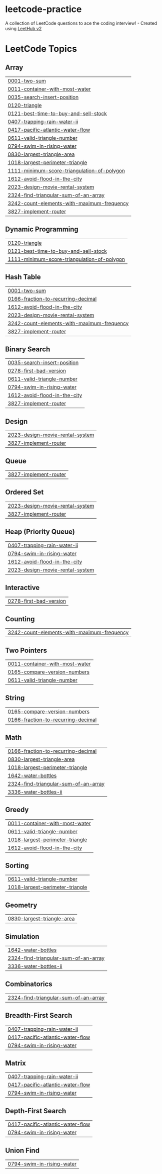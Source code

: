 # leetcode-practice
A collection of LeetCode questions to ace the coding interview! - Created using [LeetHub v2](https://github.com/arunbhardwaj/LeetHub-2.0)

<!---LeetCode Topics Start-->
# LeetCode Topics
## Array
|  |
| ------- |
| [0001-two-sum](https://github.com/dolithachowdary/leetcode-practice/tree/master/0001-two-sum) |
| [0011-container-with-most-water](https://github.com/dolithachowdary/leetcode-practice/tree/master/0011-container-with-most-water) |
| [0035-search-insert-position](https://github.com/dolithachowdary/leetcode-practice/tree/master/0035-search-insert-position) |
| [0120-triangle](https://github.com/dolithachowdary/leetcode-practice/tree/master/0120-triangle) |
| [0121-best-time-to-buy-and-sell-stock](https://github.com/dolithachowdary/leetcode-practice/tree/master/0121-best-time-to-buy-and-sell-stock) |
| [0407-trapping-rain-water-ii](https://github.com/dolithachowdary/leetcode-practice/tree/master/0407-trapping-rain-water-ii) |
| [0417-pacific-atlantic-water-flow](https://github.com/dolithachowdary/leetcode-practice/tree/master/0417-pacific-atlantic-water-flow) |
| [0611-valid-triangle-number](https://github.com/dolithachowdary/leetcode-practice/tree/master/0611-valid-triangle-number) |
| [0794-swim-in-rising-water](https://github.com/dolithachowdary/leetcode-practice/tree/master/0794-swim-in-rising-water) |
| [0830-largest-triangle-area](https://github.com/dolithachowdary/leetcode-practice/tree/master/0830-largest-triangle-area) |
| [1018-largest-perimeter-triangle](https://github.com/dolithachowdary/leetcode-practice/tree/master/1018-largest-perimeter-triangle) |
| [1111-minimum-score-triangulation-of-polygon](https://github.com/dolithachowdary/leetcode-practice/tree/master/1111-minimum-score-triangulation-of-polygon) |
| [1612-avoid-flood-in-the-city](https://github.com/dolithachowdary/leetcode-practice/tree/master/1612-avoid-flood-in-the-city) |
| [2023-design-movie-rental-system](https://github.com/dolithachowdary/leetcode-practice/tree/master/2023-design-movie-rental-system) |
| [2324-find-triangular-sum-of-an-array](https://github.com/dolithachowdary/leetcode-practice/tree/master/2324-find-triangular-sum-of-an-array) |
| [3242-count-elements-with-maximum-frequency](https://github.com/dolithachowdary/leetcode-practice/tree/master/3242-count-elements-with-maximum-frequency) |
| [3827-implement-router](https://github.com/dolithachowdary/leetcode-practice/tree/master/3827-implement-router) |
## Dynamic Programming
|  |
| ------- |
| [0120-triangle](https://github.com/dolithachowdary/leetcode-practice/tree/master/0120-triangle) |
| [0121-best-time-to-buy-and-sell-stock](https://github.com/dolithachowdary/leetcode-practice/tree/master/0121-best-time-to-buy-and-sell-stock) |
| [1111-minimum-score-triangulation-of-polygon](https://github.com/dolithachowdary/leetcode-practice/tree/master/1111-minimum-score-triangulation-of-polygon) |
## Hash Table
|  |
| ------- |
| [0001-two-sum](https://github.com/dolithachowdary/leetcode-practice/tree/master/0001-two-sum) |
| [0166-fraction-to-recurring-decimal](https://github.com/dolithachowdary/leetcode-practice/tree/master/0166-fraction-to-recurring-decimal) |
| [1612-avoid-flood-in-the-city](https://github.com/dolithachowdary/leetcode-practice/tree/master/1612-avoid-flood-in-the-city) |
| [2023-design-movie-rental-system](https://github.com/dolithachowdary/leetcode-practice/tree/master/2023-design-movie-rental-system) |
| [3242-count-elements-with-maximum-frequency](https://github.com/dolithachowdary/leetcode-practice/tree/master/3242-count-elements-with-maximum-frequency) |
| [3827-implement-router](https://github.com/dolithachowdary/leetcode-practice/tree/master/3827-implement-router) |
## Binary Search
|  |
| ------- |
| [0035-search-insert-position](https://github.com/dolithachowdary/leetcode-practice/tree/master/0035-search-insert-position) |
| [0278-first-bad-version](https://github.com/dolithachowdary/leetcode-practice/tree/master/0278-first-bad-version) |
| [0611-valid-triangle-number](https://github.com/dolithachowdary/leetcode-practice/tree/master/0611-valid-triangle-number) |
| [0794-swim-in-rising-water](https://github.com/dolithachowdary/leetcode-practice/tree/master/0794-swim-in-rising-water) |
| [1612-avoid-flood-in-the-city](https://github.com/dolithachowdary/leetcode-practice/tree/master/1612-avoid-flood-in-the-city) |
| [3827-implement-router](https://github.com/dolithachowdary/leetcode-practice/tree/master/3827-implement-router) |
## Design
|  |
| ------- |
| [2023-design-movie-rental-system](https://github.com/dolithachowdary/leetcode-practice/tree/master/2023-design-movie-rental-system) |
| [3827-implement-router](https://github.com/dolithachowdary/leetcode-practice/tree/master/3827-implement-router) |
## Queue
|  |
| ------- |
| [3827-implement-router](https://github.com/dolithachowdary/leetcode-practice/tree/master/3827-implement-router) |
## Ordered Set
|  |
| ------- |
| [2023-design-movie-rental-system](https://github.com/dolithachowdary/leetcode-practice/tree/master/2023-design-movie-rental-system) |
| [3827-implement-router](https://github.com/dolithachowdary/leetcode-practice/tree/master/3827-implement-router) |
## Heap (Priority Queue)
|  |
| ------- |
| [0407-trapping-rain-water-ii](https://github.com/dolithachowdary/leetcode-practice/tree/master/0407-trapping-rain-water-ii) |
| [0794-swim-in-rising-water](https://github.com/dolithachowdary/leetcode-practice/tree/master/0794-swim-in-rising-water) |
| [1612-avoid-flood-in-the-city](https://github.com/dolithachowdary/leetcode-practice/tree/master/1612-avoid-flood-in-the-city) |
| [2023-design-movie-rental-system](https://github.com/dolithachowdary/leetcode-practice/tree/master/2023-design-movie-rental-system) |
## Interactive
|  |
| ------- |
| [0278-first-bad-version](https://github.com/dolithachowdary/leetcode-practice/tree/master/0278-first-bad-version) |
## Counting
|  |
| ------- |
| [3242-count-elements-with-maximum-frequency](https://github.com/dolithachowdary/leetcode-practice/tree/master/3242-count-elements-with-maximum-frequency) |
## Two Pointers
|  |
| ------- |
| [0011-container-with-most-water](https://github.com/dolithachowdary/leetcode-practice/tree/master/0011-container-with-most-water) |
| [0165-compare-version-numbers](https://github.com/dolithachowdary/leetcode-practice/tree/master/0165-compare-version-numbers) |
| [0611-valid-triangle-number](https://github.com/dolithachowdary/leetcode-practice/tree/master/0611-valid-triangle-number) |
## String
|  |
| ------- |
| [0165-compare-version-numbers](https://github.com/dolithachowdary/leetcode-practice/tree/master/0165-compare-version-numbers) |
| [0166-fraction-to-recurring-decimal](https://github.com/dolithachowdary/leetcode-practice/tree/master/0166-fraction-to-recurring-decimal) |
## Math
|  |
| ------- |
| [0166-fraction-to-recurring-decimal](https://github.com/dolithachowdary/leetcode-practice/tree/master/0166-fraction-to-recurring-decimal) |
| [0830-largest-triangle-area](https://github.com/dolithachowdary/leetcode-practice/tree/master/0830-largest-triangle-area) |
| [1018-largest-perimeter-triangle](https://github.com/dolithachowdary/leetcode-practice/tree/master/1018-largest-perimeter-triangle) |
| [1642-water-bottles](https://github.com/dolithachowdary/leetcode-practice/tree/master/1642-water-bottles) |
| [2324-find-triangular-sum-of-an-array](https://github.com/dolithachowdary/leetcode-practice/tree/master/2324-find-triangular-sum-of-an-array) |
| [3336-water-bottles-ii](https://github.com/dolithachowdary/leetcode-practice/tree/master/3336-water-bottles-ii) |
## Greedy
|  |
| ------- |
| [0011-container-with-most-water](https://github.com/dolithachowdary/leetcode-practice/tree/master/0011-container-with-most-water) |
| [0611-valid-triangle-number](https://github.com/dolithachowdary/leetcode-practice/tree/master/0611-valid-triangle-number) |
| [1018-largest-perimeter-triangle](https://github.com/dolithachowdary/leetcode-practice/tree/master/1018-largest-perimeter-triangle) |
| [1612-avoid-flood-in-the-city](https://github.com/dolithachowdary/leetcode-practice/tree/master/1612-avoid-flood-in-the-city) |
## Sorting
|  |
| ------- |
| [0611-valid-triangle-number](https://github.com/dolithachowdary/leetcode-practice/tree/master/0611-valid-triangle-number) |
| [1018-largest-perimeter-triangle](https://github.com/dolithachowdary/leetcode-practice/tree/master/1018-largest-perimeter-triangle) |
## Geometry
|  |
| ------- |
| [0830-largest-triangle-area](https://github.com/dolithachowdary/leetcode-practice/tree/master/0830-largest-triangle-area) |
## Simulation
|  |
| ------- |
| [1642-water-bottles](https://github.com/dolithachowdary/leetcode-practice/tree/master/1642-water-bottles) |
| [2324-find-triangular-sum-of-an-array](https://github.com/dolithachowdary/leetcode-practice/tree/master/2324-find-triangular-sum-of-an-array) |
| [3336-water-bottles-ii](https://github.com/dolithachowdary/leetcode-practice/tree/master/3336-water-bottles-ii) |
## Combinatorics
|  |
| ------- |
| [2324-find-triangular-sum-of-an-array](https://github.com/dolithachowdary/leetcode-practice/tree/master/2324-find-triangular-sum-of-an-array) |
## Breadth-First Search
|  |
| ------- |
| [0407-trapping-rain-water-ii](https://github.com/dolithachowdary/leetcode-practice/tree/master/0407-trapping-rain-water-ii) |
| [0417-pacific-atlantic-water-flow](https://github.com/dolithachowdary/leetcode-practice/tree/master/0417-pacific-atlantic-water-flow) |
| [0794-swim-in-rising-water](https://github.com/dolithachowdary/leetcode-practice/tree/master/0794-swim-in-rising-water) |
## Matrix
|  |
| ------- |
| [0407-trapping-rain-water-ii](https://github.com/dolithachowdary/leetcode-practice/tree/master/0407-trapping-rain-water-ii) |
| [0417-pacific-atlantic-water-flow](https://github.com/dolithachowdary/leetcode-practice/tree/master/0417-pacific-atlantic-water-flow) |
| [0794-swim-in-rising-water](https://github.com/dolithachowdary/leetcode-practice/tree/master/0794-swim-in-rising-water) |
## Depth-First Search
|  |
| ------- |
| [0417-pacific-atlantic-water-flow](https://github.com/dolithachowdary/leetcode-practice/tree/master/0417-pacific-atlantic-water-flow) |
| [0794-swim-in-rising-water](https://github.com/dolithachowdary/leetcode-practice/tree/master/0794-swim-in-rising-water) |
## Union Find
|  |
| ------- |
| [0794-swim-in-rising-water](https://github.com/dolithachowdary/leetcode-practice/tree/master/0794-swim-in-rising-water) |
<!---LeetCode Topics End-->